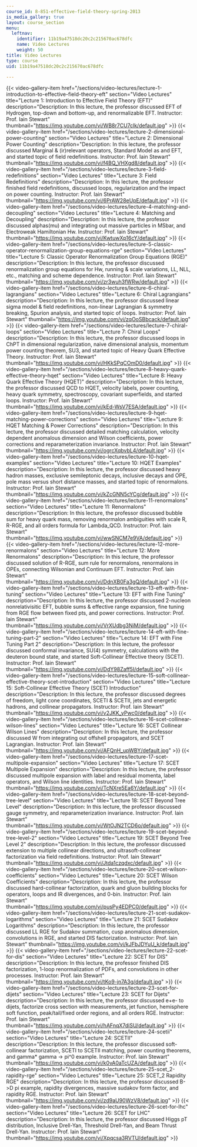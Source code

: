 ```yaml
---
course_id: 8-851-effective-field-theory-spring-2013
is_media_gallery: true
layout: course_section
menu:
  leftnav:
    identifier: 11b19a47518dc20c2c215670ac678dfc
    name: Video Lectures
    weight: 50
title: Video Lectures
type: course
uid: 11b19a47518dc20c2c215670ac678dfc

---
```

{{< video-gallery-item href="/sections/video-lectures/lecture-1-introduction-to-effective-field-theory-eft" section="Video Lectures" title="Lecture 1: Introduction to Effective Field Theory (EFT)" description="Description: In this lecture, the professor discussed EFT of Hydrogen, top-down and bottom-up, and renormalizable EFT. Instructor: Prof. Iain Stewart" thumbnail="https://img.youtube.com/vi/WB8r7CU7clk/default.jpg" >}} {{< video-gallery-item href="/sections/video-lectures/lecture-2-dimensional-power-counting" section="Video Lectures" title="Lecture 2: Dimensional Power Counting" description="Description: In this lecture, the professor discussed Marginal & (ir)relevant operators, Standard Model as and EFT, and started topic of field redefinitions. Instructor: Prof. Iain Stewart" thumbnail="https://img.youtube.com/vi/f4BQ_VHXgd8/default.jpg" >}} {{< video-gallery-item href="/sections/video-lectures/lecture-3-field-redefinitions" section="Video Lectures" title="Lecture 3: Field Redefinitions" description="Description: In this lecture, the professor finished field redefinitions, discussed loops, regularization and the impact on power counting. Instructor: Prof. Iain Stewart" thumbnail="https://img.youtube.com/vi/6PrAW28eUpE/default.jpg" >}} {{< video-gallery-item href="/sections/video-lectures/lecture-4-matching-and-decoupling" section="Video Lectures" title="Lecture 4: Matching and Decoupling" description="Description: In this lecture, the professor discussed alphas(mu) and integrating out massive particles in MSbar, and Electroweak Hamiltonian Hw. Instructor: Prof. Iain Stewart" thumbnail="https://img.youtube.com/vi/KwtuwXp16cY/default.jpg" >}} {{< video-gallery-item href="/sections/video-lectures/lecture-5-classic-operator-renormalization-group-equations-rge" section="Video Lectures" title="Lecture 5: Classic Operator Renormalization Group Equations (RGE)" description="Description: In this lecture, the professor discussed renormalization group equations for Hw, running & scale variations, LL, NLL, etc., matching and scheme dependence. Instructor: Prof. Iain Stewart" thumbnail="https://img.youtube.com/vi/zr3wuh3fWRw/default.jpg" >}} {{< video-gallery-item href="/sections/video-lectures/lecture-6-chiral-lagrangians" section="Video Lectures" title="Lecture 6: Chiral Lagrangians" description="Description: In this lecture, the professor discussed linear sigma model & field redefinitions, non-linear Lagrangian & symmetry breaking, Spurion analysis, and started topic of loops. Instructor: Prof. Iain Stewart" thumbnail="https://img.youtube.com/vi/zqOoSBbcack/default.jpg" >}} {{< video-gallery-item href="/sections/video-lectures/lecture-7-chiral-loops" section="Video Lectures" title="Lecture 7: Chiral Loops" description="Description: In this lecture, the professor discussed loops in ChPT in dimensional regularization, naive dimensional analysis, momentum power counting theorem, SU3, and started topic of Heavy Quark Effective Theory. Instructor: Prof. Iain Stewart" thumbnail="https://img.youtube.com/vi/HKkSPqCOmD0/default.jpg" >}} {{< video-gallery-item href="/sections/video-lectures/lecture-8-heavy-quark-effective-theory-hqet" section="Video Lectures" title="Lecture 8: Heavy Quark Effective Theory (HQET)" description="Description: In this lecture, the professor discussed QCD to HQET, velocity labels, power counting, heavy quark symmetry, spectroscopy, covariant superfields, and started loops. Instructor: Prof. Iain Stewart" thumbnail="https://img.youtube.com/vi/kEd-WsV7ESA/default.jpg" >}} {{< video-gallery-item href="/sections/video-lectures/lecture-9-hqet-matching-power-corrections" section="Video Lectures" title="Lecture 9: HQET Matching & Power Corrections" description="Description: In this lecture, the professor discussed detailed matching calculation, velocity dependent anomalous dimension and Wilson coefficients,  power corrections and reparameterization invariance. Instructor: Prof. Iain Stewart" thumbnail="https://img.youtube.com/vi/ogrcXqbvbL4/default.jpg" >}} {{< video-gallery-item href="/sections/video-lectures/lecture-10-hqet-examples" section="Video Lectures" title="Lecture 10: HQET Examples" description="Description: In this lecture, the professor discussed heavy hadron masses, exclusive semileptonic decays, inclusive decays and OPE,  pole mass versus short distance masses, and started topic of renormalons. Instructor: Prof. Iain Stewart" thumbnail="https://img.youtube.com/vi/kZcGNN5cYCg/default.jpg" >}} {{< video-gallery-item href="/sections/video-lectures/lecture-11-renormalons" section="Video Lectures" title="Lecture 11: Renormalons" description="Description: In this lecture, the professor discussed bubble sum for heavy quark mass,  removing renormalon ambiguities with scale R,  R-RGE, and all orders formula for Lambda_QCD. Instructor: Prof. Iain Stewart" thumbnail="https://img.youtube.com/vi/wwSNCM7e9VA/default.jpg" >}} {{< video-gallery-item href="/sections/video-lectures/lecture-12-more-renormalons" section="Video Lectures" title="Lecture 12: More Renormalons" description="Description: In this lecture, the professor discussed solution of R-RGE, sum rule for renormalons, renormalons in OPEs, connecting Wilsonian and Continuum EFT. Instructor: Prof. Iain Stewart" thumbnail="https://img.youtube.com/vi/DdnXB0Fa3gQ/default.jpg" >}} {{< video-gallery-item href="/sections/video-lectures/lecture-13-eft-with-fine-tuning" section="Video Lectures" title="Lecture 13: EFT with Fine Tuning" description="Description: In this lecture, the professor discussed 2-nucleon nonrelativisitic EFT, bubble sums & effective range expansion, fine tuning from RGE flow between fixed pts,  and power corrections. Instructor: Prof. Iain Stewart" thumbnail="https://img.youtube.com/vi/VrXUdbg3NiM/default.jpg" >}} {{< video-gallery-item href="/sections/video-lectures/lecture-14-eft-with-fine-tuning-part-2" section="Video Lectures" title="Lecture 14: EFT with Fine Tuning Part 2" description="Description: In this lecture, the professor discussed conformal invariance, SU(4) symmetry, calculations with the deuteron bound state, and started Soft-Collinear Effective theory (SCET). Instructor: Prof. Iain Stewart" thumbnail="https://img.youtube.com/vi/DdY98Zaff5I/default.jpg" >}} {{< video-gallery-item href="/sections/video-lectures/lecture-15-soft-collinear-effective-theory-scet-introduction" section="Video Lectures" title="Lecture 15: Soft-Collinear Effective Theory (SCET) Introduction" description="Description: In this lecture, the professor discussed degrees of freedom, light cone coordinates, SCETI & SCETII,  jets and energetic hadrons, and collinear propagators. Instructor: Prof. Iain Stewart" thumbnail="https://img.youtube.com/vi/v2JKK_yPwc0/default.jpg" >}} {{< video-gallery-item href="/sections/video-lectures/lecture-16-scet-collinear-wilson-lines" section="Video Lectures" title="Lecture 16: SCET Collinear Wilson Lines" description="Description: In this lecture, the professor discussed W from integrating out offshell propagators, and SCET Lagrangian. Instructor: Prof. Iain Stewart" thumbnail="https://img.youtube.com/vi/AFQnH_upWBY/default.jpg" >}} {{< video-gallery-item href="/sections/video-lectures/lecture-17-scet-multipole-expansion" section="Video Lectures" title="Lecture 17: SCET Multipole Expansion" description="Description: In this lecture, the professor discussed multipole expansion with label and residual momenta, label operators, and Wilson line identities. Instructor: Prof. Iain Stewart" thumbnail="https://img.youtube.com/vi/TcNXre5Ea6Y/default.jpg" >}} {{< video-gallery-item href="/sections/video-lectures/lecture-18-scet-beyond-tree-level" section="Video Lectures" title="Lecture 18: SCET Beyond Tree Level" description="Description: In this lecture, the professor discussed gauge symmetry, and reparameterization invariance. Instructor: Prof. Iain Stewart" thumbnail="https://img.youtube.com/vi/WtOJN2TCD6o/default.jpg" >}} {{< video-gallery-item href="/sections/video-lectures/lecture-19-scet-beyond-tree-level-2" section="Video Lectures" title="Lecture 19: SCET Beyond Tree Level 2" description="Description: In this lecture, the professor discussed extension to multiple collinear directions, and ultrasoft-collinear factorization via field redefinitions. Instructor: Prof. Iain Stewart" thumbnail="https://img.youtube.com/vi/Jtda1czqdxc/default.jpg" >}} {{< video-gallery-item href="/sections/video-lectures/lecture-20-scet-wilson-coefficients" section="Video Lectures" title="Lecture 20: SCET Wilson Coefficients" description="Description: In this lecture, the professor discussed hard-collinear factorization, quark and gluon building blocks for operators,  loops and IR divergences, and 0-bin. Instructor: Prof. Iain Stewart" thumbnail="https://img.youtube.com/vi/pusPy4EDPC0/default.jpg" >}} {{< video-gallery-item href="/sections/video-lectures/lecture-21-scet-sudakov-logarithms" section="Video Lectures" title="Lecture 21: SCET Sudakov Logarithms" description="Description: In this lecture, the professor discussed LL RGE for Sudakov summation, cusp anomalous dimension,  convolutions in RGE, and started DIS factorization. Instructor: Prof. Iain Stewart" thumbnail="https://img.youtube.com/vi/kJFbJDYuU_k/default.jpg" >}} {{< video-gallery-item href="/sections/video-lectures/lecture-22-scet-for-dis" section="Video Lectures" title="Lecture 22: SCET for DIS" description="Description: In this lecture, the professor finished DIS factorization, 1-loop renormalization of PDFs, and convolutions in other processes. Instructor: Prof. Iain Stewart" thumbnail="https://img.youtube.com/vi/tKo9-jn7A3g/default.jpg" >}} {{< video-gallery-item href="/sections/video-lectures/lecture-23-scet-for-dijets" section="Video Lectures" title="Lecture 23: SCET for Dijets" description="Description: In this lecture, the professor discussed e+e- to dijets, factorize cross section with measurements, jet function, hemisphere soft function, peak/tail/fixed order regions, and all orders RGE. Instructor: Prof. Iain Stewart" thumbnail="https://img.youtube.com/vi/hAFnqX7diSU/default.jpg" >}} {{< video-gallery-item href="/sections/video-lectures/lecture-24-scetii" section="Video Lectures" title="Lecture 24: SCETII" description="Description: In this lecture, the professor discussed soft-collinear factorization, SCETI to SCETII matching, power counting theorems, and gamma* gamma -> pi^0 example. Instructor: Prof. Iain Stewart" thumbnail="https://img.youtube.com/vi/k0vA0aTcUZA/default.jpg" >}} {{< video-gallery-item href="/sections/video-lectures/lecture-25-scet_2-rapidity-rge" section="Video Lectures" title="Lecture 25: SCET\_2 Rapidity RGE" description="Description: In this lecture, the professor discussed B->D pi example, rapidity divergences, massive sudakov form factor, and rapidity RGE. Instructor: Prof. Iain Stewart" thumbnail="https://img.youtube.com/vi/zd9aU90WzV8/default.jpg" >}} {{< video-gallery-item href="/sections/video-lectures/lecture-26-scet-for-lhc" section="Video Lectures" title="Lecture 26: SCET for LHC" description="Description: In this lecture, the professor discussed Higgs pT distribution, Inclusive Drell-Yan, Threshold Drell-Yan, and Beam Thrust Drell-Yan. Instructor: Prof. Iain Stewart" thumbnail="https://img.youtube.com/vi/Xpqcsa3RVTU/default.jpg" >}}